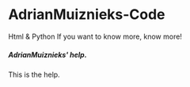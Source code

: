 # AdrianMuiznieks-Code
Html &amp; Python
If you want to know more, know more!
##### AdrianMuiznieks' help.
This is the help.
